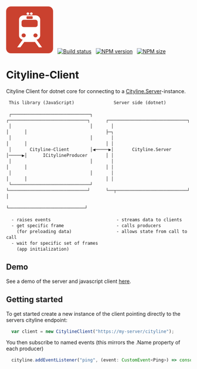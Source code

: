 ![](https://raw.githubusercontent.com/poulfoged/Cityline.Client/master/icon.png) &nbsp; 
[![Build status](https://ci.appveyor.com/api/projects/status/alo6m88g5titnq5r?svg=true)](https://ci.appveyor.com/project/poulfoged/cityline-client) &nbsp; 
[![NPM version](https://img.shields.io/npm/v/cityline-client)](https://www.npmjs.com/package/cityline-client) &nbsp;
[![NPM size](ttps://img.shields.io/bundlephobia/minzip/cityline-client)](https://www.npmjs.com/package/cityline-client) &nbsp;

# Cityline-Client

Cityline Client for dotnet core for connecting to a [Cityline.Server](https://github.com/poulfoged/Cityline.Server)-instance.

```
 This library (JavaScript)               Server side (dotnet)

 ┌──────────────────────────────┐       ┌──────────────────────────────┐      ┌──────────────────────────────┐
 │                              │       │                              │      │                              ├─┐
 │                              │       │                              │      │                              │ │
 │       Cityline-Client        │◀─────▶│       Cityline.Server        │─────▶│      ICitylineProducer       │ │
 │                              │       │                              │      │                              │ │
 │                              │       │                              │      │                              │ │
 └──────────────────────────────┘       └──────────────────────────────┘      └──┬───────────────────────────┘ │
                                                                                 └─────────────────────────────┘

  - raises events                         - streams data to clients
  - get specific frame                    - calls producers
    (for preloading data)                 - allows state from call to call
  - wait for specific set of frames
    (app initialization)
```

## Demo

See a demo of the server and javascript client [here](https://poulfoged.github.io/Cityline-Chat).

## Getting started

To get started create a new instance of the client pointing directly to the servers cityline endpoint:

```typescript
  var client = new CitylineClient("https://my-server/cityline");
```

You then subscribe to named events (this mirrors the .Name property of each producer)

```typescript
  cityline.addEventListener("ping", (event: CustomEvent<Ping>) => console.log("ping"));
```